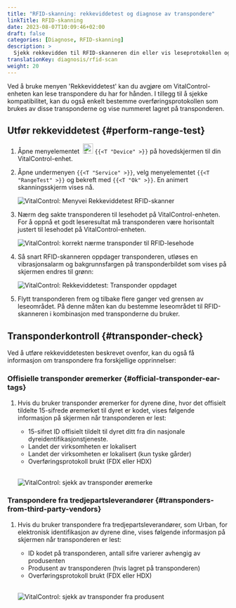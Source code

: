 ```yaml
---
title: "RFID-skanning: rekkeviddetest og diagnose av transpondere"
linkTitle: RFID-skanning
date: 2023-08-07T10:09:46+02:00
draft: false
categories: [Diagnose, RFID-skanning]
description: >
  Sjekk rekkevidden til RFID-skanneren din eller vis leseprotokollen og numrene lagret på ukjente transpondere.
translationKey: diagnosis/rfid-scan
weight: 20
---
```


Ved å bruke menyen 'Rekkeviddetest' kan du avgjøre om VitalControl-enheten kan lese transpondere du har for hånden. I tillegg til å sjekke kompatibilitet, kan du også enkelt bestemme overføringsprotokollen som brukes av disse transponderne og vise nummeret lagret på transponderen.

## Utfør rekkeviddetest {#perform-range-test}

1. Åpne menyelementet &nbsp;<img src="/icons/device.svg" width="23" align="bottom" alt="Device" /> `{{<T "Device" >}}` på hovedskjermen til din VitalControl-enhet.

1. Åpne undermenyen `{{<T "Service" >}}`, velg menyelementet `{{<T "RangeTest" >}}` og bekreft med `{{<T "Ok" >}}`. En animert skanningsskjerm vises nå.

    ![VitalControl: Menyvei Rekkeviddetest RFID-skanner](../images/rangetest.png "Rekkeviddetest RFID-skanner")

1.  Nærm deg sakte transponderen til lesehodet på VitalControl-enheten. For å oppnå et godt leseresultat må transponderen være horisontalt justert til lesehodet på VitalControl-enheten.

    ![ VitalControl: korrekt nærme transponder til RFID-lesehode](/images/diagnosis/transponderscan.svg "Korrekt transponderskanning")

1. Så snart RFID-skanneren oppdager transponderen, utløses en vibrasjonsalarm og bakgrunnsfargen på transponderbildet som vises på skjermen endres til grønn:

   ![VitalControl: Rekkeviddetest: Transponder oppdaget](../images/transponder-detected.png "Transponder oppdaget")

1. Flytt transponderen frem og tilbake flere ganger ved grensen av leseområdet. På denne måten kan du bestemme leseområdet til RFID-skanneren i kombinasjon med transponderne du bruker.

## Transponderkontroll {#transponder-check}

Ved å utføre rekkeviddetesten beskrevet ovenfor, kan du også få informasjon om transpondere fra forskjellige opprinnelser:

### Offisielle transponder øremerker {#official-transponder-ear-tags}

1. Hvis du bruker transponder øremerker for dyrene dine, hvor det offisielt tildelte 15-sifrede øremerket til dyret er kodet, vises følgende informasjon på skjermen når transponderen er lest:

    - 15-sifret ID offisielt tildelt til dyret ditt fra din nasjonale dyreidentifikasjonstjeneste.
    - Landet der virksomheten er lokalisert
    - Landet der virksomheten er lokalisert (kun tyske gårder)
    - Overføringsprotokoll brukt (FDX eller HDX)
    <br>

    ![VitalControl: sjekk av transponder øremerke](../images/transponder-official.png "Info offisielt transponder øremerke")

### Transpondere fra tredjepartsleverandører {#transponders-from-third-party-vendors}

1. Hvis du bruker transpondere fra tredjepartsleverandører, som Urban, for elektronisk identifikasjon av dyrene dine, vises følgende informasjon på skjermen når transponderen er lest:

    - ID kodet på transponderen, antall sifre varierer avhengig av produsenten
    - Produsent av transponderen (hvis lagret på transponderen)
    - Overføringsprotokoll brukt (FDX eller HDX)
    <br>

    ![VitalControl: sjekk av transponder fra produsent](../images/transponder-manufacturer.png "Info transponder fra produsent")
